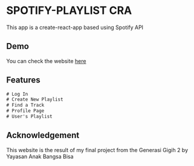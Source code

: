 # SPOTIFY-PLAYLIST CRA

This app is a create-react-app based using Spotify API

## Demo

You can check the website [here](https://final-project-plum.vercel.app/) 

## Features

```html
# Log In
# Create New Playlist
# Find a Track
# Profile Page
# User's Playlist
```

## Acknowledgement
This website is the result of my final project from the Generasi Gigih 2 by Yayasan Anak Bangsa Bisa
